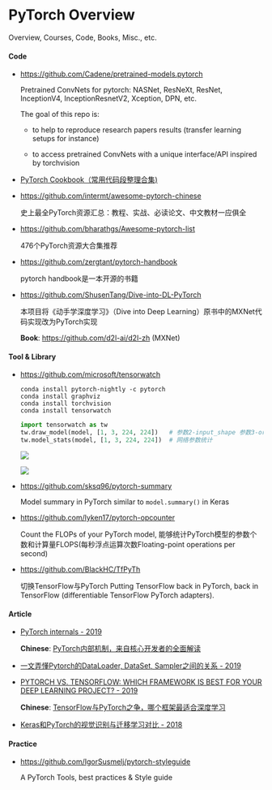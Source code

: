 # PyTorch Overview

Overview, Courses, Code, Books, Misc., etc.

#### Code

- <https://github.com/Cadene/pretrained-models.pytorch>

    Pretrained ConvNets for pytorch: NASNet, ResNeXt, ResNet, InceptionV4, InceptionResnetV2, Xception, DPN, etc.

    The goal of this repo is:

    - to help to reproduce research papers results (transfer learning setups for instance)

    - to access pretrained ConvNets with a unique interface/API inspired by torchvision

- [PyTorch Cookbook（常用代码段整理合集)](<https://zhuanlan.zhihu.com/p/59205847?>)

- <https://github.com/intermt/awesome-pytorch-chinese>

    史上最全PyTorch资源汇总：教程、实战、必读论文、中文教材一应俱全

- <https://github.com/bharathgs/Awesome-pytorch-list>

    476个PyTorch资源大合集推荐

- <https://github.com/zergtant/pytorch-handbook>

    pytorch handbook是一本开源的书籍

- <https://github.com/ShusenTang/Dive-into-DL-PyTorch>
  
    本项目将《动手学深度学习》（Dive into Deep Learning）原书中的MXNet代码实现改为PyTorch实现

    **Book**: <https://github.com/d2l-ai/d2l-zh> (MXNet)

#### Tool & Library

- <https://github.com/microsoft/tensorwatch>

    ```shell
    conda install pytorch-nightly -c pytorch
    conda install graphviz
    conda install torchvision
    conda install tensorwatch
    ```
    ```python
    import tensorwatch as tw
    tw.draw_model(model, [1, 3, 224, 224])   # 参数2-input_shape 参数3-orientation，'LR'或'TB'，表示左右或上下布局
    tw.model_stats(model, [1, 3, 224, 224])  # 网络参数统计
    ```
    ![](https://raw.githubusercontent.com/liuyaox/ImageHosting/master/for_markdown/tensorwatch_draw_model.png)

    ![](https://raw.githubusercontent.com/liuyaox/ImageHosting/master/for_markdown/tensorwatch_model_stats.png)

- <https://github.com/sksq96/pytorch-summary>

    Model summary in PyTorch similar to `model.summary()` in Keras

- <https://github.com/lyken17/pytorch-opcounter>

    Count the FLOPs of your PyTorch model,  能够统计PyTorch模型的参数个数和计算量FLOPS(每秒浮点运算次数Floating-point operations per second)

- <https://github.com/BlackHC/TfPyTh>

    切换TensorFlow与PyTorch   Putting TensorFlow back in PyTorch, back in TensorFlow (differentiable TensorFlow PyTorch adapters).


#### Article

- [PyTorch internals - 2019](http://blog.ezyang.com/2019/05/pytorch-internals/)

    **Chinese**: [PyTorch内部机制，来自核心开发者的全面解读](https://www.jiqizhixin.com/articles/2019-06-02-4)

- [一文弄懂Pytorch的DataLoader, DataSet, Sampler之间的关系 - 2019](https://zhuanlan.zhihu.com/p/76893455)

- [PYTORCH VS. TENSORFLOW: WHICH FRAMEWORK IS BEST FOR YOUR DEEP LEARNING PROJECT? - 2019](https://builtin.com/data-science/pytorch-vs-tensorflow)

    **Chinese**: [TensorFlow与PyTorch之争，哪个框架最适合深度学习](https://mp.weixin.qq.com/s?__biz=MzA3MzI4MjgzMw==&mid=2650769131&idx=2&sn=4def04d2834637e38915641190727b60)

- [Keras和PyTorch的视觉识别与迁移学习对比 - 2018](https://cloud.tencent.com/developer/article/1358228)


#### Practice

- <https://github.com/IgorSusmelj/pytorch-styleguide>

    A PyTorch Tools, best practices & Style guide
